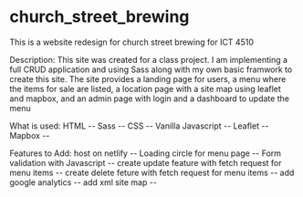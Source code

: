 # church_street_brewing
This is a website redesign for church street brewing for ICT 4510

Description:
This site was created for a class project. I am implementing a full CRUD application and using Sass along with my own basic framwork to create this site. The site provides a landing page for users, a menu where the items for sale are listed, a location page with a site map using leaflet and mapbox, and an admin page with login and a dashboard to update the menu

What is used:
HTML --
Sass --
CSS --
Vanilla Javascript --
Leaflet --
Mapbox --

Features to Add:
host on netlify --
Loading circle for menu page --
Form validation with Javascript --
create update feature with fetch request for menu items --
create delete feture with fetch request for menu items --
add google analytics --
add xml site map --
